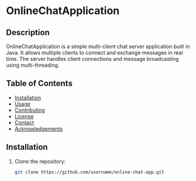 # OnlineChatApplication

## Description
OnlineChatApplication is a simple multi-client chat server application built in Java. It allows multiple clients to connect and exchange messages in real time. The server handles client connections and message broadcasting using multi-threading.

## Table of Contents
- [Installation](#installation)
- [Usage](#usage)
- [Contributing](#contributing)
- [License](#license)
- [Contact](#contact)
- [Acknowledgements](#acknowledgements)

## Installation
1. Clone the repository:
   ```bash
   git clone https://github.com/username/online-chat-app.git
